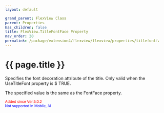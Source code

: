 ```yaml
---
layout: default

grand_parent: FlexView Class
parent: Properties
has_children: false
title: FlexView.TitleFontFace Property
nav_order: 20
permalink: /package/extension4/flexview/flexview/properties/titlefontface
---
```

# {{ page.title }}

Specifies the font decoration attribute of the title. Only valid when the UseTitleFont property is $ TRUE.

The specified value is the same as the FontFace property.

<small><span style="color:red">Added since Ver.5.0.2</span></small>
<br><small><span style="color:blue">Not supported in Mobile, AI</span></small>